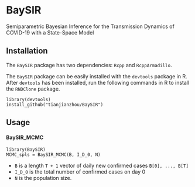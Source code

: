 # BaySIR
Semiparametric Bayesian Inference for the Transmission Dynamics of COVID-19 with a State-Space Model

## Installation
The `BaySIR` package has two dependencies: `Rcpp` and `RcppArmadillo`.

The `BaySIR` package can be easily installed with the `devtools` package in R. After `devtools` has been installed, run the following commands in R to install the `RNDClone` package.
```
library(devtools)
install_github("tianjianzhou/BaySIR")
```


## Usage

#### BaySIR_MCMC
```
library(BaySIR)
MCMC_spls = BaySIR_MCMC(B, I_D_0, N)
```
- `B` is a length `T + 1` vector of daily new confirmed cases `B[0], ..., B[T]`
- `I_D_0` is the total number of confirmed cases on day 0
- `N` is the population size.
